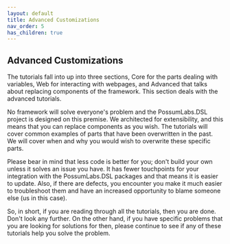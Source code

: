 ```yaml
---
layout: default
title: Advanced Customizations
nav_order: 5
has_children: true
---
```


## Advanced Customizations

The tutorials fall into up into three sections, Core for the parts dealing with variables, Web for interacting with webpages, and Advanced that talks about replacing components of the framework. This section deals with the advanced tutorials.

No framework will solve everyone's problem and the PossumLabs.DSL project is designed on this premise. We architected for extensibility, and this means that you can replace components as you wish. The tutorials will cover common examples of parts that have been overwritten in the past. We will cover when and why you would wish to overwrite these specific parts. 

Please bear in mind that less code is better for you; don't build your own unless it solves an issue you have. It has fewer touchpoints for your integration with the PossumLabs.DSL packages and that means it is easier to update. Also, if there are defects, you encounter you make it much easier to troubleshoot them and have an increased opportunity to blame someone else (us in this case).  

So, in short, if you are reading through all the tutorials, then you are done. Don't look any further. On the other hand, if you have specific problems that you are looking for solutions for then, please continue to see if any of these tutorials help you solve the problem.

<feeback>